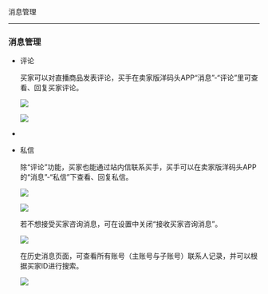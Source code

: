 消息管理

---

### 消息管理

* 评论

  买家可以对直播商品发表评论，买手在卖家版洋码头APP“消息”-“评论”里可查看、回复买家评论。

  ![](http://sellerhub.ymatou.com/helpview/img/xxgl_1.jpg)

  ![](http://sellerhub.ymatou.com/helpview/img/xxgl_2.jpg)

* 
* 私信

  除“评论”功能，买家也能通过站内信联系买手，买手可以在卖家版洋码头APP的“消息”-“私信”下查看、回复私信。

  ![](http://sellerhub.ymatou.com/helpview/img/xxgl_3.jpg)

  ![](http://sellerhub.ymatou.com/helpview/img/xxgl_4.jpg)

  若不想接受买家咨询消息，可在设置中关闭“接收买家咨询消息”。

  ![](http://sellerhub.ymatou.com/helpview/img/xxgl_5.jpg)

  在历史消息页面，可查看所有账号（主账号与子账号）联系人记录，并可以根据买家ID进行搜索。

  ![](http://sellerhub.ymatou.com/helpview/img/xxgl_6.jpg)



